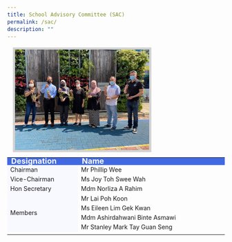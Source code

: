```yaml
---
title: School Advisory Committee (SAC)
permalink: /sac/
description: ""
---
```

<table>
<tbody>
		</tbody><thead>
            <tr>
               <td style="font-family:impact; font-size:25px" colspan="2"><img src="/images/SAC%20members.jpeg" style="border:5px solid lightgrey; width:65%"></td>
            </tr>
         </thead>
  <tbody><tr style="line-height:10px; background-color:royalblue; font-weight: bold; font-size:18px; color:white">
		<td>Designation</td>
    <td>Name</td>
  </tr>
  <tr>
		<td style="background-color:ghostwhite" width="150">Chairman</td>
    <td>Mr Phillip Wee</td>
  </tr>
  <tr>
		<td style="background-color:ghostwhite">Vice-Chairman</td>
    <td>Ms Joy Toh Swee Wah</td>
  </tr>
  <tr>
		<td style="background-color:ghostwhite">Hon Secretary</td>
    <td>Mdm Norliza A Rahim</td>
  </tr>
  <tr>
		<td rowspan="4" style="background-color:ghostwhite">Members</td>
    <td>Mr Lai Poh Koon</td>
  </tr>
  <tr><td>Ms Eileen Lim Gek Kwan</td></tr>
	<tr><td>Mdm Ashirdahwani Binte Asmawi</td></tr>
	<tr><td>Mr Stanley Mark Tay Guan Seng</td></tr>
	<tr><td></td></tr>
</tbody>
</table>